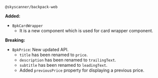 `@skyscanner/backpack-web`

**Added:**

- `BpkCardWrapper`
  - It is a new component which is used for card wrapper component.

**Breaking:**

- `BpkPrice`: New updated API.
  - `title` has been renamed to `price`.
  - `description` has been renamed to `trailingText`.
  - `subtitle` has been renamed to `leadingText`.
  - Added `previousPrice` property for displaying a previous price.

